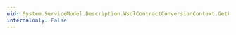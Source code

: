 ```yaml
---
uid: System.ServiceModel.Description.WsdlContractConversionContext.GetFaultDescription(System.Web.Services.Description.OperationFault)
internalonly: False
---
```

